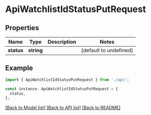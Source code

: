 # ApiWatchlistIdStatusPutRequest

## Properties

| Name       | Type       | Description | Notes                  |
| ---------- | ---------- | ----------- | ---------------------- |
| **status** | **string** |             | [default to undefined] |

## Example

```typescript
import { ApiWatchlistIdStatusPutRequest } from './api';

const instance: ApiWatchlistIdStatusPutRequest = {
  status,
};
```

[[Back to Model list]](../README.md#documentation-for-models) [[Back to API list]](../README.md#documentation-for-api-endpoints) [[Back to README]](../README.md)
